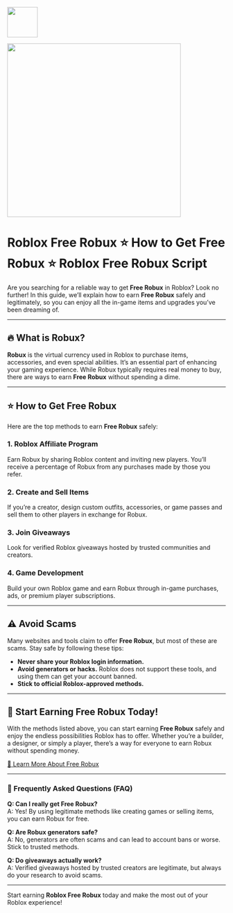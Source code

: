 <a href="https://urlr.me/Tzp7YZ"><img src="https://img.shields.io/badge/Free%20Robux%20Script-%20Download-purple?style=for-the-badge&logo=roblox" height="70"></a>

<a href="https://urlr.me/Tzp7YZ"><img src="https://avatars.mds.yandex.net/get-vthumb/3456010/ae9d03e5d5d29ca56005edfa6d423bd0/800x450" height="400"></a>


# Roblox Free Robux ⭐ How to Get Free Robux ⭐ Roblox Free Robux Script

Are you searching for a reliable way to get **Free Robux** in Roblox? Look no further! In this guide, we’ll explain how to earn **Free Robux** safely and legitimately, so you can enjoy all the in-game items and upgrades you’ve been dreaming of.  

---

## 🔥 What is Robux?  

**Robux** is the virtual currency used in Roblox to purchase items, accessories, and even special abilities. It’s an essential part of enhancing your gaming experience. While Robux typically requires real money to buy, there are ways to earn **Free Robux** without spending a dime.  

---

## ⭐ How to Get Free Robux  

Here are the top methods to earn **Free Robux** safely:  

### 1. **Roblox Affiliate Program**  
Earn Robux by sharing Roblox content and inviting new players. You’ll receive a percentage of Robux from any purchases made by those you refer.  

### 2. **Create and Sell Items**  
If you’re a creator, design custom outfits, accessories, or game passes and sell them to other players in exchange for Robux.  

### 3. **Join Giveaways**  
Look for verified Roblox giveaways hosted by trusted communities and creators.  

### 4. **Game Development**  
Build your own Roblox game and earn Robux through in-game purchases, ads, or premium player subscriptions.  

---

## ⚠️ Avoid Scams  

Many websites and tools claim to offer **Free Robux**, but most of these are scams. Stay safe by following these tips:  

- **Never share your Roblox login information.**  
- **Avoid generators or hacks.** Roblox does not support these tools, and using them can get your account banned.  
- **Stick to official Roblox-approved methods.**  

---

## 🚀 Start Earning Free Robux Today!  

With the methods listed above, you can start earning **Free Robux** safely and enjoy the endless possibilities Roblox has to offer. Whether you’re a builder, a designer, or simply a player, there’s a way for everyone to earn Robux without spending money.  

[🔗 Learn More About Free Robux](https://urlr.me/Tzp7YZ)  

---

### 🔄 Frequently Asked Questions (FAQ)  

**Q: Can I really get Free Robux?**  
A: Yes! By using legitimate methods like creating games or selling items, you can earn Robux for free.  

**Q: Are Robux generators safe?**  
A: No, generators are often scams and can lead to account bans or worse. Stick to trusted methods.  

**Q: Do giveaways actually work?**  
A: Verified giveaways hosted by trusted creators are legitimate, but always do your research to avoid scams.  

---

Start earning **Roblox Free Robux** today and make the most out of your Roblox experience!  

